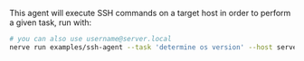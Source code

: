 This agent will execute SSH commands on a target host in order to perform a given task, run with:

```sh
# you can also use username@server.local
nerve run examples/ssh-agent --task 'determine os version' --host server.local
```